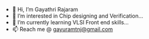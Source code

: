 - 👋 Hi, I’m Gayathri Rajaram
- 👀 I’m interested in Chip designing and Verification...
- 🌱 I’m currently learning VLSI Front end skills...
- 📫 Reach me @ gayuramtnj@gmail.com

<!---
Gayathri-Rajaram/Gayathri-Rajaram is a ✨ special ✨ repository because its `README.md` (this file) appears on your GitHub profile.
You can click the Preview link to take a look at your changes.
--->
